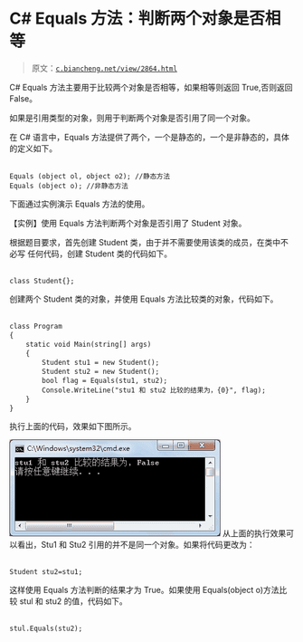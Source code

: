 # C# Equals 方法：判断两个对象是否相等

> 原文：[`c.biancheng.net/view/2864.html`](http://c.biancheng.net/view/2864.html)

C# Equals 方法主要用于比较两个对象是否相等，如果相等则返回 True,否则返回 False。

如果是引用类型的对象，则用于判断两个对象是否引用了同一个对象。

在 C# 语言中，Equals 方法提供了两个，一个是静态的，一个是非静态的，具体的定义如下。

```

Equals (object ol, object o2); //静态方法
Equals (object o); //非静态方法
```

下面通过实例演示 Equals 方法的使用。

【实例】使用 Equals 方法判断两个对象是否引用了 Student 对象。

根据题目要求，首先创建 Student 类，由于并不需要使用该类的成员，在类中不必写 任何代码，创建 Student 类的代码如下。

```

class Student{};
```

创建两个 Student 类的对象，并使用 Equals 方法比较类的对象，代码如下。

```

class Program
{
    static void Main(string[] args)
    {
        Student stu1 = new Student();
        Student stu2 = new Student();
        bool flag = Equals(stu1, stu2);
        Console.WriteLine("stu1 和 stu2 比较的结果为，{0}", flag);
    }
}
```

执行上面的代码，效果如下图所示。

![Equals 方法的使用](img/351616c31bb631ada675c0107b280a5a.png)
从上面的执行效果可以看出，Stu1 和 Stu2 引用的并不是同一个对象。如果将代码更改为：

```

Student stu2=stu1;
```

这样使用 Equals 方法判断的结果才为 True。如果使用 Equals(object o)方法比较 stul 和 stu2 的值，代码如下。

```

stul.Equals(stu2);
```